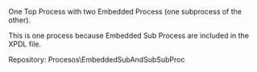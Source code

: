 One Top Process with two Embedded Process (one subprocess of the other).

This is one process because Embedded Sub Process are included in the XPDL file.

Repository:
Procesos\EmbeddedSubAndSubSubProc